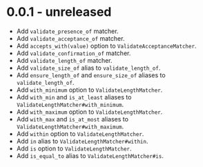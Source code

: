 # 0.0.1 - unreleased

+ Add `validate_presence_of` matcher.
+ Add `validate_acceptance_of` matcher.
+ Add `accepts_with(value)` option to `ValidateAcceptanceMatcher`.
+ Add `validate_confirmation_of` matcher.
+ Add `validate_length_of` matcher.
+ Add `validate_size_of` alias to `validate_length_of`.
+ Add `ensure_length_of` and `ensure_size_of` aliases to `validate_length_of`.
+ Add `with_minimum` option to `ValidateLengthMatcher`.
+ Add `with_min` and `is_at_least` aliases to `ValidateLengthMatcher#with_minimum`.
+ Add `with_maximum` option to `ValidateLengthMatcher`.
+ Add `with_max` and `is_at_most` aliases to `ValidateLengthMatcher#with_maximum`.
+ Add `within` option to `ValidateLengthMatcher`.
+ Add `in` alias to `ValidateLengthMatcher#within`.
+ Add `is` option to `ValidateLengthMatcher`.
+ Add `is_equal_to` alias to `ValidateLengthMatcher#is`.
